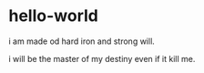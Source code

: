 # hello-world

i am made od hard iron and strong will.

i will be the master of my destiny even if it kill me.
